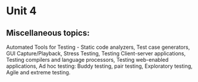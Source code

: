 # Unit 4
## Miscellaneous topics: 
Automated Tools for Testing - Static code analyzers, Test case generators, GUI Capture/Playback, Stress Testing, Testing Client-server applications, Testing compilers and language processors, Testing web-enabled applications, Ad hoc testing: Buddy testing, pair testing, Exploratory testing, Agile and extreme testing.